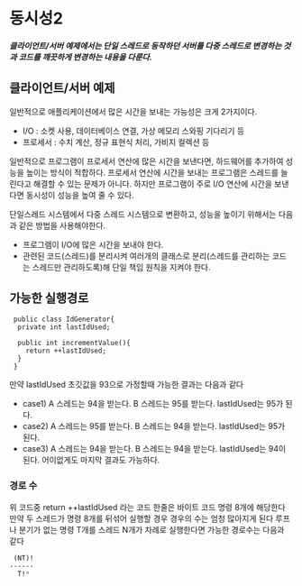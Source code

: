 # 동시성2
##### 클라이언트/서버 예제에서는 단일 스레드로 동작하던 서버를 다중 스레드로 변경하는 것과 코드를 깨끗하게 변경하는 내용을 다룬다.

## 클라이언트/서버 예제
일반적으로 애플리케이션에서 많은 시간을 보내는 가능성은 크게 2가지이다.
 - I/O : 소켓 사용, 데이터베이스 연결, 가상 메모리 스와핑 기다리기 등
 - 프로세서 : 수치 계산, 정규 표현식 처리, 가비지 컬렉션 등

일반적으로 프로그램이 프로세서 연산에 많은 시간을 보낸다면, 하드웨어를 추가하여 성능을 높이는 방식이 적합하다.
프로세서 연산에 시간을 보내는 프로그램은 스레드를 늘린다고 해결할 수 있는 문제가 아니다.
하지만 프로그램이 주로 I/O 연산에 시간을 보낸다면 동시성이 성능을 높여 줄 수 있다.

단일스레드 시스템에서 다중 스레드 시스템으로 변환하고, 성능을 높이기 위해서는 다음과 같은 방법을 사용해야한다.
 - 프로그램이 I/O에 많은 시간을 보내야 한다.
 - 관련된 코드(스레드)를 분리시켜 여러개의 클래스로 분리(스레드를 관리하는 코드는 스레드만 관리하도록)해 단일 책임 원칙을 지켜야 한다.


## 가능한 실행경로
```
 public class IdGenerator{
  private int lastIdUsed;
  
  public int incrementValue(){
    return ++lastIdUsed;
  }
 }
```
만약 lastIdUsed 초깃값을 93으로 가정할때 가능한 결과는 다음과 같다
  - case1) A 스레드는 94을 받는다. B 스레드는 95를 받는다. lastIdUsed는 95가 된다.
  - case2) A 스레드는 95를 받는다. B 스레드는 94을 받는다. lastIdUsed는 95가 된다.
  - case3) A 스레드는 94을 받는다. B 스레드는 94을 받는다. lastIdUsed는 94이 된다.
어이없게도 마지막 결과도 가능하다.

### 경로 수
위 코드중 return ++lastIdUsed 라는 코드 한줄은 바이트 코드 명령 8개에 해당한다
만약 두 스레드가 명령 8개를 뒤섞어 실행할 경우 경우의 수는 엄청 많아지게 된다
루프나 분기가 없는 명령 T개를 스레드 N개가 차례로 실행한다면 가능한 경로수는 다음과 같다
```
 (NT)!
------
  T!ⁿ
```

